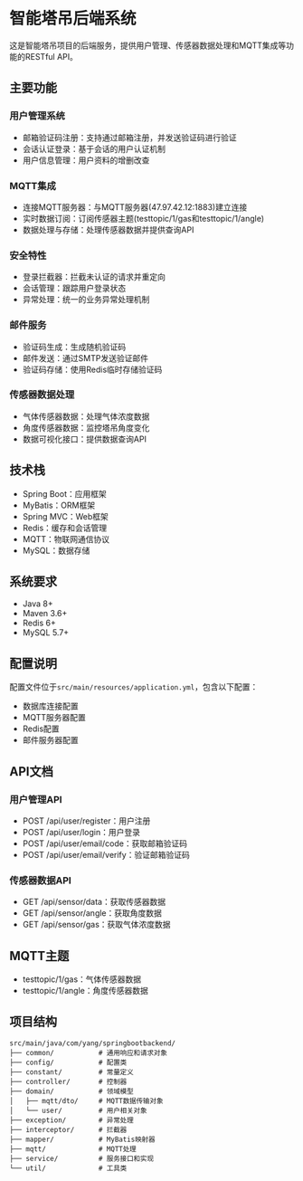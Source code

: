# 智能塔吊后端系统

这是智能塔吊项目的后端服务，提供用户管理、传感器数据处理和MQTT集成等功能的RESTful API。

## 主要功能

### 用户管理系统
- 邮箱验证码注册：支持通过邮箱注册，并发送验证码进行验证
- 会话认证登录：基于会话的用户认证机制
- 用户信息管理：用户资料的增删改查

### MQTT集成
- 连接MQTT服务器：与MQTT服务器(47.97.42.12:1883)建立连接
- 实时数据订阅：订阅传感器主题(testtopic/1/gas和testtopic/1/angle)
- 数据处理与存储：处理传感器数据并提供查询API

### 安全特性
- 登录拦截器：拦截未认证的请求并重定向
- 会话管理：跟踪用户登录状态
- 异常处理：统一的业务异常处理机制

### 邮件服务
- 验证码生成：生成随机验证码
- 邮件发送：通过SMTP发送验证邮件
- 验证码存储：使用Redis临时存储验证码

### 传感器数据处理
- 气体传感器数据：处理气体浓度数据
- 角度传感器数据：监控塔吊角度变化
- 数据可视化接口：提供数据查询API

## 技术栈

- Spring Boot：应用框架
- MyBatis：ORM框架
- Spring MVC：Web框架
- Redis：缓存和会话管理
- MQTT：物联网通信协议
- MySQL：数据存储

## 系统要求

- Java 8+
- Maven 3.6+
- Redis 6+
- MySQL 5.7+

## 配置说明

配置文件位于`src/main/resources/application.yml`，包含以下配置：

- 数据库连接配置
- MQTT服务器配置
- Redis配置
- 邮件服务器配置

## API文档

### 用户管理API
- POST /api/user/register：用户注册
- POST /api/user/login：用户登录
- POST /api/user/email/code：获取邮箱验证码
- POST /api/user/email/verify：验证邮箱验证码

### 传感器数据API
- GET /api/sensor/data：获取传感器数据
- GET /api/sensor/angle：获取角度数据
- GET /api/sensor/gas：获取气体浓度数据

## MQTT主题
- testtopic/1/gas：气体传感器数据
- testtopic/1/angle：角度传感器数据

## 项目结构

```
src/main/java/com/yang/springbootbackend/
├── common/           # 通用响应和请求对象
├── config/           # 配置类
├── constant/         # 常量定义
├── controller/       # 控制器
├── domain/           # 领域模型
│   ├── mqtt/dto/     # MQTT数据传输对象
│   └── user/         # 用户相关对象
├── exception/        # 异常处理
├── interceptor/      # 拦截器
├── mapper/           # MyBatis映射器
├── mqtt/             # MQTT处理
├── service/          # 服务接口和实现
└── util/             # 工具类
``` 